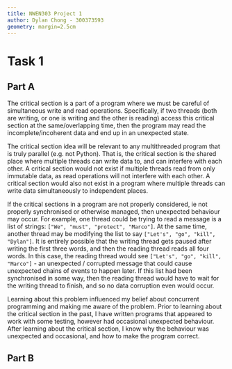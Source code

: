 ```yaml
---
title: NWEN303 Project 1
author: Dylan Chong - 300373593
geometry: margin=2.5cm
---
```


# Task 1

## Part A

The critical section is a part of a program where we must be careful of
simultaneous write and read operations. Specifically, if two threads (both are
writing, or one is writing and the other is reading) access this critical
section at the same/overlapping time, then the program may read the
incomplete/incoherent data and end up in an unexpected state.

The critical section idea will be relevant to any multithreaded program that is
truly parallel (e.g. not Python). That is, the critical section is the shared
place where multiple threads can write data to, and can interfere with each
other. A critical section would not exist if multiple threads read from only
immutable data, as read operations will not interfere with each other. A
critical section would also not exist in a program where  multiple threads can
write data simultaneously to independent places.

If the critical sections in a program are not properly considered, ie not
properly synchronised or otherwise managed, then unexpected behaviour may occur.
For example, one thread could be trying to read a message is a list of strings:
`["We", "must", "protect", "Marco"]`. At the same time, another thread may be
modifying the list to say `["Let's", "go", "kill", "Dylan"]`. It is entirely
possible that the writing thread gets paused after writing the first three
words, and then the reading thread reads all four words. In this case, the
reading thread would see `["Let's", "go", "kill", "Marco"]` - an unexpected /
corrupted message that could cause unexpected chains of events to happen later.
If this list had been synchronised in some way, then the reading thread would
have to wait for the writing thread to finish, and so no data corruption even
would occur.

Learning about this problem influenced my belief about concurrent programming
and making me aware of the problem. Prior to learning about the critical section
in the past, I have written programs that appeared to work with some testing,
however had occasional unexpected behaviour. After learning about the critical
section, I know why the behaviour was unexpected and occasional, and how to make
the program correct.

## Part B


